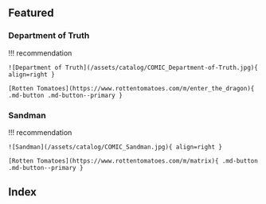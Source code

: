 ## Featured

### Department of Truth

!!! recommendation

    ![Department of Truth](/assets/catalog/COMIC_Department-of-Truth.jpg){ align=right }

    [Rotten Tomatoes](https://www.rottentomatoes.com/m/enter_the_dragon){ .md-button .md-button--primary } 

### Sandman

!!! recommendation

    ![Sandman](/assets/catalog/COMIC_Sandman.jpg){ align=right }

    [Rotten Tomatoes](https://www.rottentomatoes.com/m/matrix){ .md-button .md-button--primary }


## Index